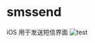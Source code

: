 # smssend
iOS 用于发送短信界面
![test](https://cloud.githubusercontent.com/assets/2526830/23648891/552bdcfa-0357-11e7-80d5-8cdd46f23db2.png)
